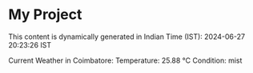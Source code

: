 # My Project

This content is dynamically generated in Indian Time (IST): 2024-06-27 20:23:26 IST


Current Weather in Coimbatore:
Temperature: 25.88 °C
Condition: mist

